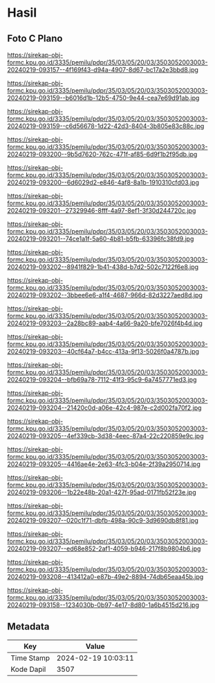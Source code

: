 # Hasil

## Foto C Plano

https://sirekap-obj-formc.kpu.go.id/3335/pemilu/pdpr/35/03/05/20/03/3503052003003-20240219-093157--4f169f43-d94a-4907-8d67-bc17a2e3bbd8.jpg

https://sirekap-obj-formc.kpu.go.id/3335/pemilu/pdpr/35/03/05/20/03/3503052003003-20240219-093159--b6016d1b-12b5-4750-9e44-cea7e69d91ab.jpg

https://sirekap-obj-formc.kpu.go.id/3335/pemilu/pdpr/35/03/05/20/03/3503052003003-20240219-093159--c6d56678-1d22-42d3-8404-3b805e83c88c.jpg

https://sirekap-obj-formc.kpu.go.id/3335/pemilu/pdpr/35/03/05/20/03/3503052003003-20240219-093200--9b5d7620-762c-471f-af85-6d9f1b2f95db.jpg

https://sirekap-obj-formc.kpu.go.id/3335/pemilu/pdpr/35/03/05/20/03/3503052003003-20240219-093200--6d6029d2-e846-4af8-8a1b-1910310cfd03.jpg

https://sirekap-obj-formc.kpu.go.id/3335/pemilu/pdpr/35/03/05/20/03/3503052003003-20240219-093201--27329946-8fff-4a97-8ef1-3f30d244720c.jpg

https://sirekap-obj-formc.kpu.go.id/3335/pemilu/pdpr/35/03/05/20/03/3503052003003-20240219-093201--74ce1a1f-5a60-4b81-b5fb-63396fc38fd9.jpg

https://sirekap-obj-formc.kpu.go.id/3335/pemilu/pdpr/35/03/05/20/03/3503052003003-20240219-093202--8941f829-1b41-438d-b7d2-502c7122f6e8.jpg

https://sirekap-obj-formc.kpu.go.id/3335/pemilu/pdpr/35/03/05/20/03/3503052003003-20240219-093202--3bbee6e6-a1f4-4687-966d-82d3227aed8d.jpg

https://sirekap-obj-formc.kpu.go.id/3335/pemilu/pdpr/35/03/05/20/03/3503052003003-20240219-093203--2a28bc89-aab4-4a66-9a20-bfe7026f4b4d.jpg

https://sirekap-obj-formc.kpu.go.id/3335/pemilu/pdpr/35/03/05/20/03/3503052003003-20240219-093203--40cf64a7-b4cc-413a-9f13-5026f0a4787b.jpg

https://sirekap-obj-formc.kpu.go.id/3335/pemilu/pdpr/35/03/05/20/03/3503052003003-20240219-093204--bfb69a78-7112-41f3-95c9-6a7457771ed3.jpg

https://sirekap-obj-formc.kpu.go.id/3335/pemilu/pdpr/35/03/05/20/03/3503052003003-20240219-093204--21420c0d-a06e-42c4-987e-c2d002fa70f2.jpg

https://sirekap-obj-formc.kpu.go.id/3335/pemilu/pdpr/35/03/05/20/03/3503052003003-20240219-093205--4ef339cb-3d38-4eec-87a4-22c220859e9c.jpg

https://sirekap-obj-formc.kpu.go.id/3335/pemilu/pdpr/35/03/05/20/03/3503052003003-20240219-093205--4416ae4e-2e63-4fc3-b04e-2f39a2950714.jpg

https://sirekap-obj-formc.kpu.go.id/3335/pemilu/pdpr/35/03/05/20/03/3503052003003-20240219-093206--1b22e48b-20a1-427f-95ad-0171fb52f23e.jpg

https://sirekap-obj-formc.kpu.go.id/3335/pemilu/pdpr/35/03/05/20/03/3503052003003-20240219-093207--020c1f71-dbfb-498a-90c9-3d9690db8f81.jpg

https://sirekap-obj-formc.kpu.go.id/3335/pemilu/pdpr/35/03/05/20/03/3503052003003-20240219-093207--ed68e852-2af1-4059-b946-217f8b9804b6.jpg

https://sirekap-obj-formc.kpu.go.id/3335/pemilu/pdpr/35/03/05/20/03/3503052003003-20240219-093208--413412a0-e87b-49e2-8894-74db65eaa45b.jpg

https://sirekap-obj-formc.kpu.go.id/3335/pemilu/pdpr/35/03/05/20/03/3503052003003-20240219-093158--1234030b-0b97-4e17-8d80-1a6b4515d216.jpg


## Metadata

| Key        | Value               |
| ---------- | ------------------- |
| Time Stamp | 2024-02-19 10:03:11 |
| Kode Dapil | 3507                |



